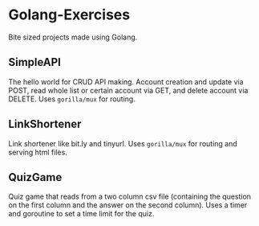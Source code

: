 # Golang-Exercises
Bite sized projects made using Golang.

## SimpleAPI
The hello world for CRUD API making. Account creation and update via POST, read whole list or certain account via GET, and delete account via DELETE. Uses `gorilla/mux` for routing. 

## LinkShortener
Link shortener like bit.ly and tinyurl. Uses `gorilla/mux` for routing and serving html files.

## QuizGame
Quiz game that reads from a two column csv file (containing the question on the first column and the answer on the second column). Uses a timer and goroutine to set a time limit for the quiz.